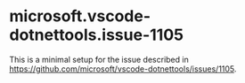 # microsoft.vscode-dotnettools.issue-1105

This is a minimal setup for the issue described in https://github.com/microsoft/vscode-dotnettools/issues/1105.
